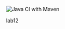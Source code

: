 ![Java CI with Maven](https://github.com/testowanieaplikacjijavaug/laboratorium-12-crazyiwan/workflows/Java%20CI%20with%20Maven/badge.svg)

lab12